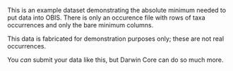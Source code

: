 This is an example dataset demonstrating the absolute minimum needed to put data into OBIS.
There is only an occurence file with rows of taxa occurrences and only the bare minimum columns.

This data is fabricated for demonstration purposes only; these are not real occurrences.

You *can* submit your data like this, but Darwin Core can do so much more.
